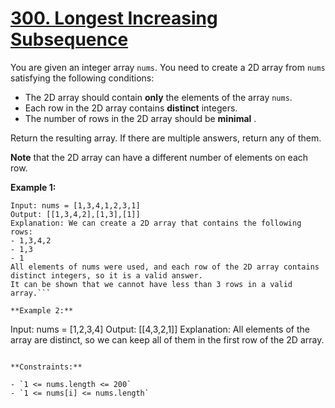 # [300. Longest Increasing Subsequence](https://leetcode.com/problems/longest-increasing-subsequence/?envType=daily-question&envId=2024-01-06)

You are given an integer array `nums`. You need to create a 2D array from `nums` satisfying the following conditions:

- The 2D array should contain **only**  the elements of the array `nums`.
- Each row in the 2D array contains **distinct**  integers.
- The number of rows in the 2D array should be **minimal** .

Return the resulting array. If there are multiple answers, return any of them.

**Note**  that the 2D array can have a different number of elements on each row.

**Example 1:** 

```
Input: nums = [1,3,4,1,2,3,1]
Output: [[1,3,4,2],[1,3],[1]]
Explanation: We can create a 2D array that contains the following rows:
- 1,3,4,2
- 1,3
- 1
All elements of nums were used, and each row of the 2D array contains distinct integers, so it is a valid answer.
It can be shown that we cannot have less than 3 rows in a valid array.```

**Example 2:** 

```
Input: nums = [1,2,3,4]
Output: [[4,3,2,1]]
Explanation: All elements of the array are distinct, so we can keep all of them in the first row of the 2D array.
```

**Constraints:** 

- `1 <= nums.length <= 200`
- `1 <= nums[i] <= nums.length`